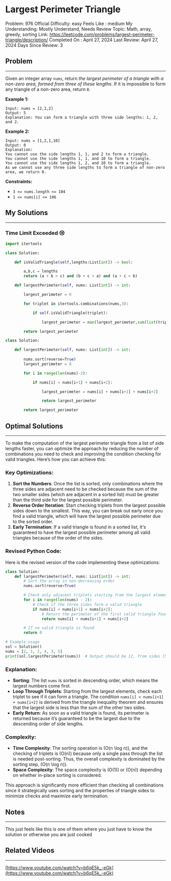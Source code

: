 # Largest Perimeter Triangle

Problem: 976
Official Difficulty: easy
Feels Like : medium
My Understanding: Mostly Understand, Needs Review
Topic: Math, array, greedy, sorting
Link: https://leetcode.com/problems/largest-perimeter-triangle/description/
Completed On : April 27, 2024
Last Review: April 27, 2024
Days Since Review: 3

## Problem

---

Given an integer array `nums`, return *the largest perimeter of a triangle with a non-zero area, formed from three of these lengths*. If it is impossible to form any triangle of a non-zero area, return `0`.

**Example 1:**

```
Input: nums = [2,1,2]
Output: 5
Explanation: You can form a triangle with three side lengths: 1, 2, and 2.
```

**Example 2:**

```
Input: nums = [1,2,1,10]
Output: 0
Explanation:
You cannot use the side lengths 1, 1, and 2 to form a triangle.
You cannot use the side lengths 1, 1, and 10 to form a triangle.
You cannot use the side lengths 1, 2, and 10 to form a triangle.
As we cannot use any three side lengths to form a triangle of non-zero area, we return 0.
```

**Constraints:**

- `3 <= nums.length <= 104`
- `1 <= nums[i] <= 106`

## My Solutions

---

### Time Limit Exceeded 😢

```python
import itertools

class Solution:

    def isValidTriangle(self,lengths:List[int]) -> bool:

        a,b,c = lengths
        return (a + b > c) and (b + c > a) and (a + c > b)

    def largestPerimeter(self, nums: List[int]) -> int:

        largest_perimeter = 0

        for triplet in itertools.combinations(nums,3):

            if self.isValidTriangle(triplet):

                largest_perimeter = max(largest_perimeter,sum(list(triplet)))

        return largest_perimeter
```

```python
class Solution:

    def largestPerimeter(self, nums: List[int]) -> int:
        
        nums.sort(reverse=True)
        largest_perimeter = 0

        for i in range(len(nums)-2):

            if nums[i] < nums[i+1] + nums[i+2]:

                largest_perimeter = nums[i] + nums[i+1] + nums[i+2]

                return largest_perimeter

        return largest_perimeter
```

## Optimal Solutions

---

To make the computation of the largest perimeter triangle from a list of side lengths faster, you can optimize the approach by reducing the number of combinations you need to check and improving the condition checking for valid triangles. Here’s how you can achieve this:

### Key Optimizations:

1. **Sort the Numbers**: Once the list is sorted, only combinations where the three sides are adjacent need to be checked because the sum of the two smaller sides (which are adjacent in a sorted list) must be greater than the third side for the largest possible perimeter.
2. **Reverse Order Iteration**: Start checking triplets from the largest possible sides down to the smallest. This way, you can break out early once you find a valid triangle, which will have the largest possible perimeter due to the sorted order.
3. **Early Termination**: If a valid triangle is found in a sorted list, it's guaranteed to have the largest possible perimeter among all valid triangles because of the order of the sides.

### Revised Python Code:

Here is the revised version of the code implementing these optimizations:

```python
class Solution:
    def largestPerimeter(self, nums: List[int]) -> int:
        # Sort the array in non-decreasing order
        nums.sort(reverse=True)

        # Check only adjacent triplets starting from the largest elements
        for i in range(len(nums) - 2):
            # Check if the three sides form a valid triangle
            if nums[i] < nums[i+1] + nums[i+2]:
                # Return the perimeter of the first valid triangle found
                return nums[i] + nums[i+1] + nums[i+2]

        # If no valid triangle is found
        return 0

# Example usage
sol = Solution()
nums = [2, 1, 2, 4, 3, 5]
print(sol.largestPerimeter(nums))  # Output should be 12, from sides [5, 4, 3]

```

### Explanation:

- **Sorting**: The list `nums` is sorted in descending order, which means the largest numbers come first.
- **Loop Through Triplets**: Starting from the largest elements, check each triplet to see if it can form a triangle. The condition `nums[i] < nums[i+1] + nums[i+2]` is derived from the triangle inequality theorem and ensures that the largest side is less than the sum of the other two sides.
- **Early Return**: As soon as a valid triangle is found, its perimeter is returned because it’s guaranteed to be the largest due to the descending order of side lengths.

### Complexity:

- **Time Complexity**: The sorting operation is \(O(n \log n)\), and the checking of triplets is \(O(n)\) because only a single pass through the list is needed post-sorting. Thus, the overall complexity is dominated by the sorting step, \(O(n \log n)\).
- **Space Complexity**: The space complexity is \(O(1)\) or \(O(n)\) depending on whether in-place sorting is considered.

This approach is significantly more efficient than checking all combinations since it strategically uses sorting and the properties of triangle sides to minimize checks and maximize early termination.

## Notes

---

 This just feels like this is one of them where you just have to know the solution or otherwise you are just cooked

## Related Videos

---

[https://www.youtube.com/watch?v=b6qE5k_-eGk](https://www.youtube.com/watch?v=b6qE5k_-eGk)